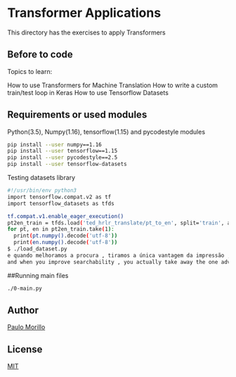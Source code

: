 # Transformer Applications

This directory has the exercises to apply Transformers
## Before to code

Topics to learn:

How to use Transformers for Machine Translation
How to write a custom train/test loop in Keras
How to use Tensorflow Datasets

## Requirements or used modules
Python(3.5), Numpy(1.16), tensorflow(1.15) and pycodestyle modules


```bash
pip install --user numpy==1.16
pip install --user tensorflow==1.15
pip install --user pycodestyle==2.5
pip install --user tensorflow-datasets

```

Testing datasets library

```bash
#!/usr/bin/env python3
import tensorflow.compat.v2 as tf
import tensorflow_datasets as tfds

tf.compat.v1.enable_eager_execution()
pt2en_train = tfds.load('ted_hrlr_translate/pt_to_en', split='train', as_supervised=True)
for pt, en in pt2en_train.take(1):
  print(pt.numpy().decode('utf-8'))
  print(en.numpy().decode('utf-8'))
$ ./load_dataset.py
e quando melhoramos a procura , tiramos a única vantagem da impressão , que é a serendipidade .
and when you improve searchability , you actually take away the one advantage of print , which is serendipity .
```
##Running main files
```bash
./0-main.py

```


## Author
[Paulo Morillo](https://www.linkedin.com/in/paulo-morillo-mu%C3%B1oz-191745143/)

## License
[MIT](https://choosealicense.com/licenses/mit/)